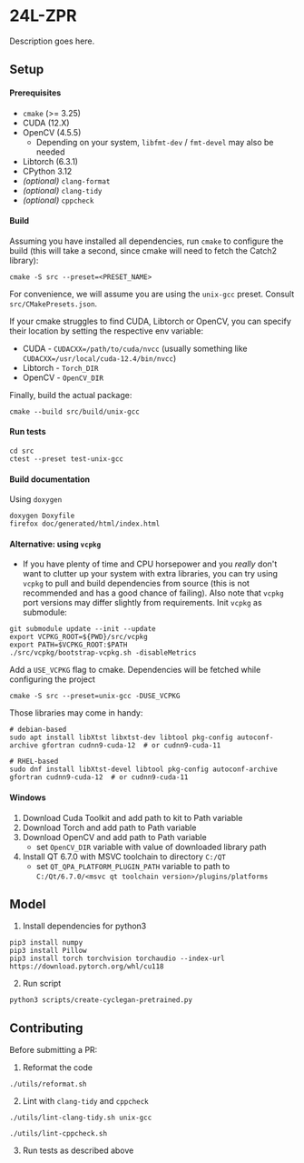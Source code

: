 # 24L-ZPR

Description goes here.

## Setup

#### Prerequisites
- `cmake` (>= 3.25)
- CUDA (12.X)
- OpenCV (4.5.5)
   - Depending on your system, `libfmt-dev` / `fmt-devel` may also be needed
- Libtorch (6.3.1)
- CPython 3.12
- _(optional)_ `clang-format`
- _(optional)_ `clang-tidy`
- _(optional)_ `cppcheck`

#### Build

Assuming you have installed all dependencies, run `cmake` to configure the build (this will take a second, since cmake will need to fetch the Catch2 library):

```shell
cmake -S src --preset=<PRESET_NAME>
```

For convenience, we will assume you are using the `unix-gcc` preset. Consult `src/CMakePresets.json`.

If your cmake struggles to find CUDA, Libtorch or OpenCV, you can specify their location by setting the respective env variable:
- CUDA - `CUDACXX=/path/to/cuda/nvcc` (usually something like `CUDACXX=/usr/local/cuda-12.4/bin/nvcc`)
- Libtorch - `Torch_DIR`
- OpenCV - `OpenCV_DIR`

Finally, build the actual package:

```shell
cmake --build src/build/unix-gcc
```

#### Run tests
```shell
cd src
ctest --preset test-unix-gcc
```

#### Build documentation

Using `doxygen`

```shell
doxygen Doxyfile
firefox doc/generated/html/index.html
```

#### Alternative: using `vcpkg`
- If you have plenty of time and CPU horsepower and you *really* don't want to clutter up your system with extra libraries, you can try using `vcpkg` to pull and build dependencies from source (this is not recommended and has a good chance of failing). Also note that `vcpkg` port versions may differ slightly from requirements.  Init `vcpkg` as submodule:


```shell
git submodule update --init --update
export VCPKG_ROOT=${PWD}/src/vcpkg
export PATH=$VCPKG_ROOT:$PATH
./src/vcpkg/bootstrap-vcpkg.sh -disableMetrics
```

Add a `USE_VCPKG` flag to cmake. Dependencies will be fetched while configuring the project

```shell
cmake -S src --preset=unix-gcc -DUSE_VCPKG
```

Those libraries may come in handy:

```shell
# debian-based
sudo apt install libXtst libxtst-dev libtool pkg-config autoconf-archive gfortran cudnn9-cuda-12  # or cudnn9-cuda-11

# RHEL-based 
sudo dnf install libXtst-devel libtool pkg-config autoconf-archive gfortran cudnn9-cuda-12  # or cudnn9-cuda-11
```



#### Windows
1. Download Cuda Toolkit and add path to kit to Path variable
2. Download Torch and add path to Path variable
3. Download OpenCV and add path to Path variable
   - set `OpenCV_DIR` variable with value of downloaded library path
4. Install QT 6.7.0 with MSVC toolchain to directory `C:/QT`
   - set `QT_QPA_PLATFORM_PLUGIN_PATH` variable to path to `C:/Qt/6.7.0/<msvc qt toolchain version>/plugins/platforms`

## Model
1. Install dependencies for python3
```shell
pip3 install numpy
pip3 install Pillow
pip3 install torch torchvision torchaudio --index-url https://download.pytorch.org/whl/cu118
```
2. Run script
```shell
python3 scripts/create-cyclegan-pretrained.py
```

## Contributing

Before submitting a PR:

1. Reformat the code

```shell
./utils/reformat.sh
```

2. Lint with `clang-tidy` and `cppcheck`
```shell
./utils/lint-clang-tidy.sh unix-gcc

./utils/lint-cppcheck.sh
```

3. Run tests as described above
